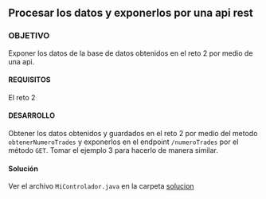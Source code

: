 ## Procesar los datos y exponerlos por una api rest

### OBJETIVO 

Exponer los datos de la base de datos obtenidos en el reto 2 por medio de una api.

#### REQUISITOS 

El reto 2

#### DESARROLLO

Obtener los datos obtenidos y guardados en el reto 2 por medio del metodo `obtenerNumeroTrades` y exponerlos en el endpoint `/numeroTrades` por el método `GET`. Tomar el ejemplo 3 para hacerlo de manera similar.

#### Solución

Ver el archivo `MiControlador.java` en la carpeta [solucion](solucion)

